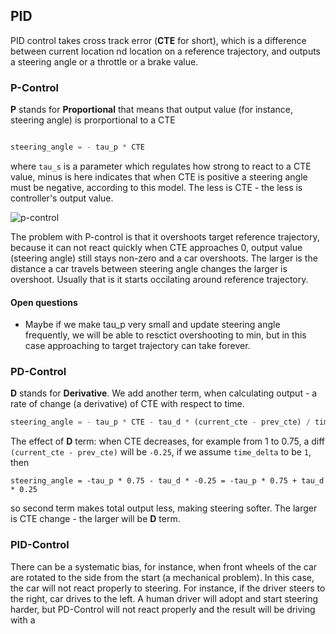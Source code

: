 ## PID

PID control takes cross track error (**CTE** for short), which is a difference between current location nd location on a reference trajectory, and outputs a steering angle or a throttle or a brake value.

### P-Control

**P** stands for **Proportional** that means that output value (for instance, steering angle) is prorportional to a CTE

```python

steering_angle = - tau_p * CTE
```

where `tau_s` is a parameter which regulates how strong to react to a CTE value, minus is here indicates that when CTE is positive a steering angle must be negative, according to this model.
The less is CTE - the less is controller's output value.

![p-control](/control/p-control.JPG)

The problem with P-control is that it overshoots target reference trajectory, because it can not react quickly when CTE approaches 0, output value (steering angle) still stays non-zero and a car overshoots. The larger is the distance a car travels between steering angle changes the larger is overshoot. 
Usually that is it starts occilating around reference trajectory.

#### Open questions
- Maybe if we make tau_p very small and update steering angle frequently, we will be able to resctict overshooting to min, but in this case approaching to target trajectory can take forever.

### PD-Control

**D** stands for **Derivative**. We add another term, when calculating output - a rate of change (a derivative) of CTE with respect to time.

```python
steering_angle = - tau_p * CTE - tau_d * (current_cte - prev_cte) / time_delta
```

The effect of **D** term: when CTE decreases, for example from 1 to 0.75, a diff `(current_cte - prev_cte)` will be `-0.25`, if we assume `time_delta` to be `1`, then

```
steering_angle = -tau_p * 0.75 - tau_d * -0.25 = -tau_p * 0.75 + tau_d * 0.25 
``` 

so second term makes total output less, making steering softer.
The larger is CTE change - the larger will be **D** term.

### PID-Control

There can be a systematic bias, for instance, when front wheels of the car are rotated to the side from the start (a mechanical problem). In this case, the car will not react properly to steering. For instance, if the driver steers to the right, car drives to the left. A human driver will adopt and start steering harder, but PD-Control will not react properly and the result will be driving with a  




